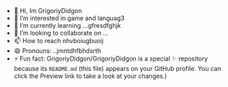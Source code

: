 - 👋 Hi, Im GrigoriyDidgon
- 👀 I’m interested in game and languag3
- 🌱 I’m currently learning ...gfresdfghjk
- 💞️ I’m looking to collaborate on ...
- 📫 How to reach nhvboiugbuoij
- 😄 Pronouns: ..jmntdhfbhdsrth
- ⚡ Fun fact:
GrigoriyDidgon/GrigoriyDidgon is a special ✨ repository because its `README.md` (this file) appears on your GitHub profile.
You can click the Preview link to take a look at your changes.)
